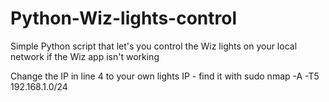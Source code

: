 # Python-Wiz-lights-control
Simple Python script that let's you control the Wiz lights on your local network if the Wiz app isn't working

Change the IP in line 4 to your own lights IP - find it with sudo nmap -A -T5 192.168.1.0/24
